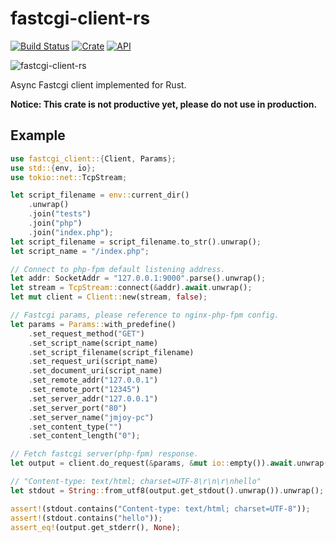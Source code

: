 # fastcgi-client-rs

[![Build Status](https://travis-ci.org/jmjoy/fastcgi-client-rs.svg?branch=master)](https://travis-ci.org/jmjoy/fastcgi-client-rs)
[![Crate](https://img.shields.io/crates/v/fastcgi-client.svg)](https://crates.io/crates/fastcgi-client)
[![API](https://docs.rs/fastcgi-client/badge.svg)](https://docs.rs/fastcgi-client)

![fastcgi-client-rs](https://raw.githubusercontent.com/jmjoy/fastcgi-client-rs/master/fastcgi-client-rs.png)

Async Fastcgi client implemented for Rust.

**Notice: This crate is not productive yet, please do not use in production.**

## Example

```rust
use fastcgi_client::{Client, Params};
use std::{env, io};
use tokio::net::TcpStream;

let script_filename = env::current_dir()
    .unwrap()
    .join("tests")
    .join("php")
    .join("index.php");
let script_filename = script_filename.to_str().unwrap();
let script_name = "/index.php";

// Connect to php-fpm default listening address.
let addr: SocketAddr = "127.0.0.1:9000".parse().unwrap();
let stream = TcpStream::connect(&addr).await.unwrap();
let mut client = Client::new(stream, false);

// Fastcgi params, please reference to nginx-php-fpm config.
let params = Params::with_predefine()
    .set_request_method("GET")
    .set_script_name(script_name)
    .set_script_filename(script_filename)
    .set_request_uri(script_name)
    .set_document_uri(script_name)
    .set_remote_addr("127.0.0.1")
    .set_remote_port("12345")
    .set_server_addr("127.0.0.1")
    .set_server_port("80")
    .set_server_name("jmjoy-pc")
    .set_content_type("")
    .set_content_length("0");

// Fetch fastcgi server(php-fpm) response.
let output = client.do_request(&params, &mut io::empty()).await.unwrap();

// "Content-type: text/html; charset=UTF-8\r\n\r\nhello"
let stdout = String::from_utf8(output.get_stdout().unwrap()).unwrap();

assert!(stdout.contains("Content-type: text/html; charset=UTF-8"));
assert!(stdout.contains("hello"));
assert_eq!(output.get_stderr(), None);
```
